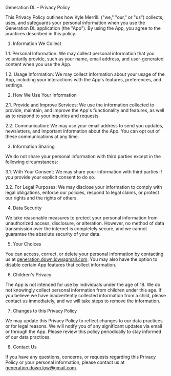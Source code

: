 Generation DL - Privacy Policy

This Privacy Policy outlines how Kyle Merrill. ("we," "our," or "us") collects, uses, and safeguards your personal information when you use the Generation DL application (the "App"). By using the App, you agree to the practices described in this policy.

1. Information We Collect

1.1. Personal Information: We may collect personal information that you voluntarily provide, such as your name, email address, and user-generated content when you use the App.

1.2. Usage Information: We may collect information about your usage of the App, including your interactions with the App's features, preferences, and settings.

2. How We Use Your Information

2.1. Provide and Improve Services: We use the information collected to provide, maintain, and improve the App's functionality and features, as well as to respond to your inquiries and requests.

2.2. Communication: We may use your email address to send you updates, newsletters, and important information about the App. You can opt out of these communications at any time.

3. Information Sharing

We do not share your personal information with third parties except in the following circumstances:

3.1. With Your Consent: We may share your information with third parties if you provide your explicit consent to do so.

3.2. For Legal Purposes: We may disclose your information to comply with legal obligations, enforce our policies, respond to legal claims, or protect our rights and the rights of others.

4. Data Security

We take reasonable measures to protect your personal information from unauthorized access, disclosure, or alteration. However, no method of data transmission over the internet is completely secure, and we cannot guarantee the absolute security of your data.

5. Your Choices

You can access, correct, or delete your personal information by contacting us at generation.down.low@gmail.com. You may also have the option to disable certain App features that collect information.

6. Children's Privacy

The App is not intended for use by individuals under the age of 18. We do not knowingly collect personal information from children under this age. If you believe we have inadvertently collected information from a child, please contact us immediately, and we will take steps to remove the information.

7. Changes to this Privacy Policy

We may update this Privacy Policy to reflect changes to our data practices or for legal reasons. We will notify you of any significant updates via email or through the App. Please review this policy periodically to stay informed of our data practices.

8. Contact Us

If you have any questions, concerns, or requests regarding this Privacy Policy or your personal information, please contact us at generation.down.low@gmail.com.
 